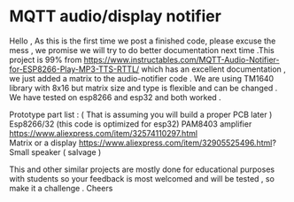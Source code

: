 # MQTT audio/display notifier

Hello , As this is the first time we post a finished code, please excuse the mess , we promise we will try to do better documentation next time .This project is 99% from https://www.instructables.com/MQTT-Audio-Notifier-for-ESP8266-Play-MP3-TTS-RTTL/  which has an excellent documentation  , we just added a matrix to the audio-notifier  code . We are using TM1640 library with 8x16  but matrix size and type  is flexible and can be changed .   We have tested on esp8266 and esp32 and both worked .

Prototype part list : ( That is assuming you will build a proper PCB later ) 
Esp8266/32 (this code is optimized for esp32) 
PAM8403 amplifier  https://www.aliexpress.com/item/32574110297.html  
Matrix or a display  https://www.aliexpress.com/item/32905525496.html?
Small speaker ( salvage )   

This and other similar projects  are mostly done for educational purposes with students so your feedback is most welcomed and will be tested , so make it a challenge .
Cheers
